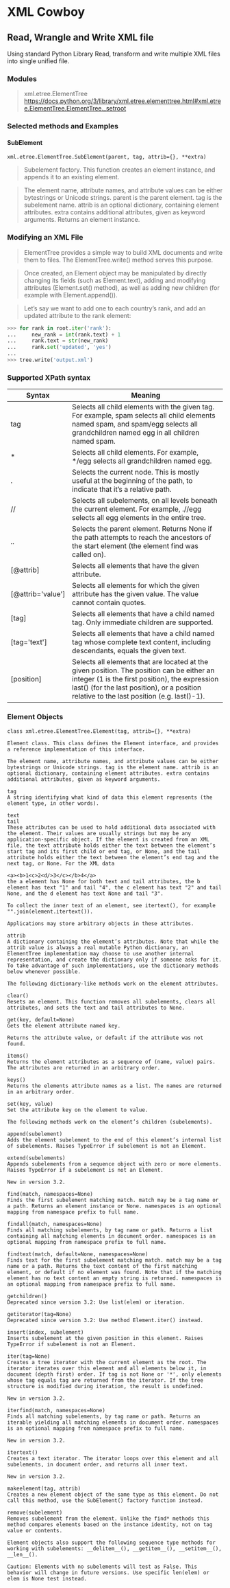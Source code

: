 # XML Cowboy
## Read, Wrangle and Write XML file
Using standard Python Library Read, transform and write multiple XML files into single unified file.

### Modules
>xml.etree.ElementTree
https://docs.python.org/3/library/xml.etree.elementtree.html#xml.etree.ElementTree.ElementTree._setroot

### Selected methods and Examples

#### SubElement
`xml.etree.ElementTree.SubElement(parent, tag, attrib={}, **extra)`

  >Subelement factory. This function creates an element instance, and appends it to an existing element.

  >The element name, attribute names, and attribute values can be either bytestrings or Unicode strings. parent is the parent element. tag is the subelement name. attrib is an optional dictionary, containing element attributes. extra contains additional attributes, given as keyword arguments. Returns an element instance.

### Modifying an XML File

>ElementTree provides a simple way to build XML documents and write them to files. The ElementTree.write() method serves this purpose.

>Once created, an Element object may be manipulated by directly changing its fields (such as Element.text), adding and modifying attributes (Element.set() method), as well as adding new children (for example with Element.append()).

>Let’s say we want to add one to each country’s rank, and add an updated attribute to the rank element:
```python
>>> for rank in root.iter('rank'):
...     new_rank = int(rank.text) + 1
...     rank.text = str(new_rank)
...     rank.set('updated', 'yes')
...
>>> tree.write('output.xml')
```


### Supported XPath syntax
Syntax  |Meaning  
----------|-------
tag       |	Selects all child elements with the given tag. For example, spam selects all child elements named spam, and spam/egg selects all grandchildren named egg in all children named spam.
\*	      |  Selects all child elements. For example, \*/egg selects all grandchildren named egg.
.	        |  Selects the current node. This is mostly useful at the beginning of the path, to indicate that it’s a relative path.
//	      |  Selects all subelements, on all levels beneath the current element. For example, .//egg selects all egg elements in the entire tree.
..	      |  Selects the parent element. Returns None if the path attempts to reach the ancestors of the start element (the element find was called on).
[@attrib] |	Selects all elements that have the given attribute.
[@attrib='value']	| Selects all elements for which the given attribute has the given value. The value cannot contain quotes.
[tag]	    | Selects all elements that have a child named tag. Only immediate children are supported.
[tag='text']  |	Selects all elements that have a child named tag whose complete text content, including descendants, equals the given text.
[position]	|  Selects all elements that are located at the given position. The position can be either an integer (1 is the first position), the expression last() (for the last position), or a position relative to the last position (e.g. last()-1).


### Element Objects
`class xml.etree.ElementTree.Element(tag, attrib={}, **extra)`
```
Element class. This class defines the Element interface, and provides a reference implementation of this interface.

The element name, attribute names, and attribute values can be either bytestrings or Unicode strings. tag is the element name. attrib is an optional dictionary, containing element attributes. extra contains additional attributes, given as keyword arguments.

tag
A string identifying what kind of data this element represents (the element type, in other words).

text
tail
These attributes can be used to hold additional data associated with the element. Their values are usually strings but may be any application-specific object. If the element is created from an XML file, the text attribute holds either the text between the element’s start tag and its first child or end tag, or None, and the tail attribute holds either the text between the element’s end tag and the next tag, or None. For the XML data

<a><b>1<c>2<d/>3</c></b>4</a>
the a element has None for both text and tail attributes, the b element has text "1" and tail "4", the c element has text "2" and tail None, and the d element has text None and tail "3".

To collect the inner text of an element, see itertext(), for example "".join(element.itertext()).

Applications may store arbitrary objects in these attributes.

attrib
A dictionary containing the element’s attributes. Note that while the attrib value is always a real mutable Python dictionary, an ElementTree implementation may choose to use another internal representation, and create the dictionary only if someone asks for it. To take advantage of such implementations, use the dictionary methods below whenever possible.

The following dictionary-like methods work on the element attributes.

clear()
Resets an element. This function removes all subelements, clears all attributes, and sets the text and tail attributes to None.

get(key, default=None)
Gets the element attribute named key.

Returns the attribute value, or default if the attribute was not found.

items()
Returns the element attributes as a sequence of (name, value) pairs. The attributes are returned in an arbitrary order.

keys()
Returns the elements attribute names as a list. The names are returned in an arbitrary order.

set(key, value)
Set the attribute key on the element to value.

The following methods work on the element’s children (subelements).

append(subelement)
Adds the element subelement to the end of this element’s internal list of subelements. Raises TypeError if subelement is not an Element.

extend(subelements)
Appends subelements from a sequence object with zero or more elements. Raises TypeError if a subelement is not an Element.

New in version 3.2.

find(match, namespaces=None)
Finds the first subelement matching match. match may be a tag name or a path. Returns an element instance or None. namespaces is an optional mapping from namespace prefix to full name.

findall(match, namespaces=None)
Finds all matching subelements, by tag name or path. Returns a list containing all matching elements in document order. namespaces is an optional mapping from namespace prefix to full name.

findtext(match, default=None, namespaces=None)
Finds text for the first subelement matching match. match may be a tag name or a path. Returns the text content of the first matching element, or default if no element was found. Note that if the matching element has no text content an empty string is returned. namespaces is an optional mapping from namespace prefix to full name.

getchildren()
Deprecated since version 3.2: Use list(elem) or iteration.

getiterator(tag=None)
Deprecated since version 3.2: Use method Element.iter() instead.

insert(index, subelement)
Inserts subelement at the given position in this element. Raises TypeError if subelement is not an Element.

iter(tag=None)
Creates a tree iterator with the current element as the root. The iterator iterates over this element and all elements below it, in document (depth first) order. If tag is not None or '*', only elements whose tag equals tag are returned from the iterator. If the tree structure is modified during iteration, the result is undefined.

New in version 3.2.

iterfind(match, namespaces=None)
Finds all matching subelements, by tag name or path. Returns an iterable yielding all matching elements in document order. namespaces is an optional mapping from namespace prefix to full name.

New in version 3.2.

itertext()
Creates a text iterator. The iterator loops over this element and all subelements, in document order, and returns all inner text.

New in version 3.2.

makeelement(tag, attrib)
Creates a new element object of the same type as this element. Do not call this method, use the SubElement() factory function instead.

remove(subelement)
Removes subelement from the element. Unlike the find* methods this method compares elements based on the instance identity, not on tag value or contents.

Element objects also support the following sequence type methods for working with subelements: __delitem__(), __getitem__(), __setitem__(), __len__().

Caution: Elements with no subelements will test as False. This behavior will change in future versions. Use specific len(elem) or elem is None test instead.
```
